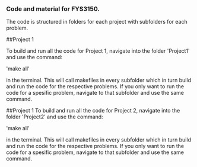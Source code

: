 ### Code and material for FYS3150. 
The code is structured in folders for each project with subfolders for each problem.

##Project 1

To build and run all the code for Project 1, navigate into the folder 'Project1' and use the command:

'make all'

in the terminal. 
This will call makefiles in every subfolder which in turn build and run the code for the respective problems. If you only want to run the code for a spesific problem, navigate to that subfolder and use the same command. 

##Project 1
To build and run all the code for Project 2, navigate into the folder 'Project2' and use the command:

'make all'

in the terminal. 
This will call makefiles in every subfolder which in turn build and run the code for the respective problems. If you only want to run the code for a spesific problem, navigate to that subfolder and use the same command.
